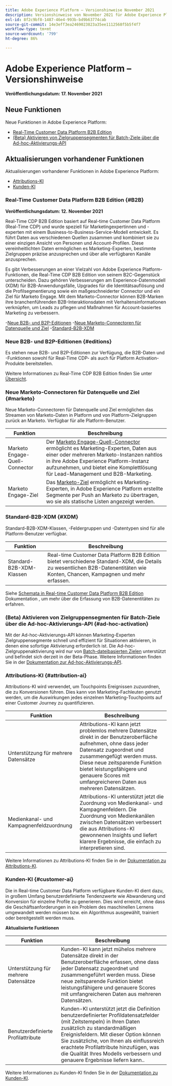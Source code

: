```yaml
---
title: Adobe Experience Platform – Versionshinweise November 2021
description: Versionshinweise von November 2021 für Adobe Experience Platform.
exl-id: 8f2c9bf8-1487-46e4-993b-bd9b63774cab
source-git-commit: 14e3eff3ea2469023823a35ee1112568f5b5f4f7
workflow-type: tm+mt
source-wordcount: '799'
ht-degree: 86%

---
```


# Adobe Experience Platform – Versionshinweise

**Veröffentlichungsdatum: 17. November 2021**

## Neue Funktionen

Neue Funktionen in Adobe Experience Platform:

- [Real-Time Customer Data Platform B2B Edition](#B2B)
- [(Beta) Aktivieren von Zielgruppensegmenten für Batch-Ziele über die Ad-hoc-Aktivierungs-API](#ad-hoc-activation)

## Aktualisierungen vorhandener Funktionen

Aktualisierungen vorhandener Funktionen in Adobe Experience Platform:

- [Attributions-KI](#attribution-ai)
- [Kunden-KI](#customer-ai)

### Real-Time Customer Data Platform B2B Edition {#B2B}

**Veröffentlichungsdatum: 12. November 2021**

Real-Time CDP B2B Edition basiert auf Real-time Customer Data Platform (Real-Time CDP) und wurde speziell für Marketingexpertinnen und -experten mit einem Business-to-Business-Service-Modell entwickelt. Es führt Daten aus verschiedenen Quellen zusammen und kombiniert sie zu einer einzigen Ansicht von Personen und Account-Profilen. Diese vereinheitlichten Daten ermöglichen es Marketing-Experten, bestimmte Zielgruppen präzise anzusprechen und über alle verfügbaren Kanäle anzusprechen.

Es gibt Verbesserungen an einer Vielzahl von Adobe Experience Platform-Funktionen, die Real-Time CDP B2B Edition von seinem B2C-Gegenstück unterscheiden. Dazu gehören Verbesserungen am Experience-Datenmodell (XDM) für B2B-Anwendungsfälle, Upgrades für die Identitätsauflösung und die Profilsegmentierung sowie ein maßgeschneiderter Connector und ein Ziel für Marketo Engage. Mit dem Marketo-Connector können B2B-Marken ihre branchenführenden B2B-Interaktionsdaten mit Verhaltensinformationen verknüpfen, um Leads zu pflegen und Maßnahmen für Account-basiertes Marketing zu verbessern.

-[Neue B2B- und B2P-Editionen](#editions)
-[Neue Marketo-Connectoren für Datenquelle und Ziel](#marketo)
-[Standard-B2B-XDM](#XDM)

### Neue B2B- und B2P-Editionen {#editions}

Es stehen neue B2B- und B2P-Editionen zur Verfügung, die B2B-Daten und -Funktionen sowohl für Real-Time CDP- als auch für Platform Activation-Produkte bereitstellen.

Weitere Informationen zu Real-Time CDP B2B Edition finden Sie unter [Übersicht](../../rtcdp/overview.md).

### Neue Marketo-Connectoren für Datenquelle und Ziel {#marketo}

Neue Marketo-Connectoren für Datenquelle und Ziel ermöglichen das Streamen von Marketo-Daten in Platform und von Platform-Zielgruppen zurück an Marketo. Verfügbar für alle Platform-Benutzer.

| Funktion | Beschreibung |
|----------|-------------|
| Marketo Engage-Quell-Connector | Der [Marketo Engage-Quell-Connector](../../sources/connectors/adobe-applications/marketo/marketo.md) ermöglicht es Marketing-Experten, Daten aus einer oder mehreren Marketo-Instanzen nahtlos in ihre Adobe Experience Platform-Instanz aufzunehmen, und bietet eine Komplettlösung für Lead-Management und B2B-Marketing. |
| Marketo Engage-Ziel | Das [Marketo-Ziel](../../destinations/catalog/adobe/marketo-engage.md) ermöglicht es Marketing-Experten, in Adobe Experience Platform erstellte Segmente per Push an Marketo zu übertragen, wo sie als statische Listen angezeigt werden. |

### Standard-B2B-XDM {#XDM}

Standard-B2B-XDM-Klassen, -Feldergruppen und -Datentypen sind für alle Platform-Benutzer verfügbar.

| Funktion | Beschreibung |
|-----------|--------------|
| Standard-B2B-XDM-Klassen | Real-time Customer Data Platform B2B Edition bietet verschiedene Standard-XDM, die Details zu wesentlichen B2B-Datenentitäten wie Konten, Chancen, Kampagnen und mehr erfassen. |

Siehe [Schemata in Real-time Customer Data Platform B2B Edition](../../rtcdp/schemas/b2b.md) Dokumentation , um mehr über die Erfassung von B2B-Datenentitäten zu erfahren.

### (Beta) Aktivieren von Zielgruppensegmenten für Batch-Ziele über die Ad-hoc-Aktivierungs-API {#ad-hoc-activation}

Mit der Ad-hoc-Aktivierungs-API können Marketing-Experten Zielgruppensegmente schnell und effizient für Situationen aktivieren, in denen eine sofortige Aktivierung erforderlich ist. Die Ad-hoc-Zielgruppenaktivierung wird nur von [Batch-dateibasierten Zielen](../../destinations/destination-types.md#file-based) unterstützt und befindet sich derzeit in der Beta-Phase. Weitere Informationen finden Sie in der [Dokumentation zur Ad-hoc-Aktivierungs-API](../../destinations/api/ad-hoc-activation-api.md).

### Attributions-KI {#attribution-ai}

Attributions-KI wird verwendet, um Touchpoints Ereignissen zuzuordnen, die zu Konversionen führen. Dies kann von Marketing-Fachleuten genutzt werden, um die Auswirkungen jedes einzelnen Marketing-Touchpoints auf einer Customer Journey zu quantifizieren.

| Funktion | Beschreibung |
|-----------|---------------|
| Unterstützung für mehrere Datensätze | Attributions-KI kann jetzt problemlos mehrere Datensätze direkt in der Benutzeroberfläche aufnehmen, ohne dass jeder Datensatz zugeordnet und zusammengefügt werden muss. Diese neue zeitsparende Funktion bietet leistungsfähigere und genauere Scores mit umfangreicheren Daten aus mehreren Datensätzen. |
| Medienkanal- und Kampagnenfeldzuordnung | Attributions-KI unterstützt jetzt die Zuordnung von Medienkanal- und Kampagnenfeldern. Die Zuordnung von Medienkanälen zwischen Datensätzen verbessert die aus Attributions-KI gewonnenen Insights und liefert klarere Ergebnisse, die einfach zu interpretieren sind. |

Weitere Informationen zu Attributions-KI finden Sie in der [Dokumentation zu Attributions-KI](../../intelligent-services/attribution-ai/overview.md).

### Kunden-KI {#customer-ai}

Die in Real-time Customer Data Platform verfügbare Kunden-KI dient dazu, in großem Umfang benutzerdefinierte Tendenzwerte wie Abwanderung und Konversion für einzelne Profile zu generieren. Dies wird erreicht, ohne dass die Geschäftsanforderungen in ein Problem des maschinellen Lernens umgewandelt werden müssen bzw. ein Algorithmus ausgewählt, trainiert oder bereitgestellt werden muss.

**Aktualisierte Funktionen**

| Funktion | Beschreibung |
|-----------|-------------|
| Unterstützung für mehrere Datensätze | Kunden-KI kann jetzt mühelos mehrere Datensätze direkt in der Benutzeroberfläche erfassen, ohne dass jeder Datensatz zugeordnet und zusammengeführt werden muss. Diese neue zeitsparende Funktion bietet leistungsfähigere und genauere Scores mit umfangreicheren Daten aus mehreren Datensätzen. |
| Benutzerdefinierte Profilattribute | Kunden-KI unterstützt jetzt die Definition benutzerdefinierter Profildatensatzfelder (mit Zeitstempeln) in Ihren Daten zusätzlich zu standardmäßigen Ereignisfeldern. Mit dieser Option können Sie zusätzliche, von Ihnen als einflussreich erachtete Profilattribute hinzufügen, was die Qualität Ihres Modells verbessern und genauere Ergebnisse liefern kann.. |

Weitere Informationen zu Kunden-KI finden Sie in der [Dokumentation zu Kunden-KI](../../intelligent-services/customer-ai/overview.md).
